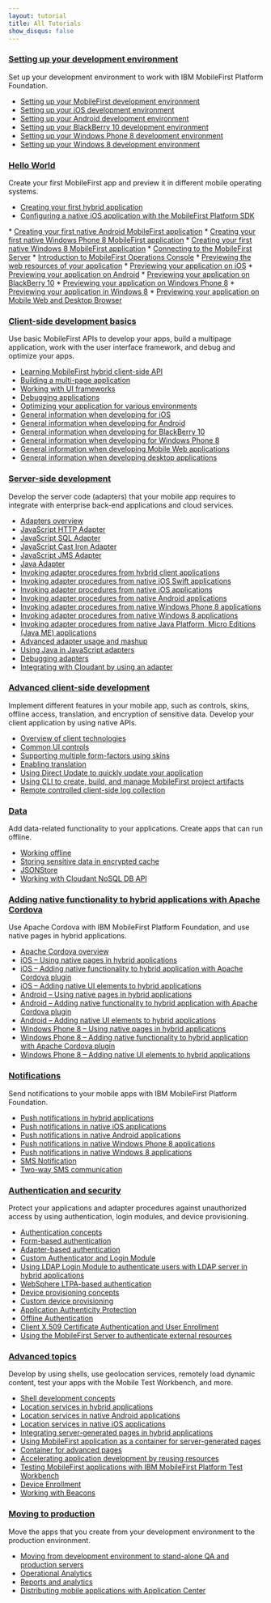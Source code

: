 ```yaml
---
layout: tutorial
title: All Tutorials
show_disqus: false
---
```


### <a href="../development-environment/">Setting up your development environment</a>
Set up your development environment to work with IBM MobileFirst Platform Foundation.

* <a href="../development-environment/mobilefirst-development-environment/">Setting up your MobileFirst development environment</a>
* <a href="../development-environment/ios-development-environment/">Setting up your iOS development environment</a>
* <a href="../development-environment/android-development-environment/">Setting up your Android development environment</a>
* <a href="../development-environment/blackberry-10-development-environment/">Setting up your BlackBerry 10 development environment</a>
* <a href="../development-environment/windows-phone-8-development-environment/">Setting up your Windows Phone 8 development environment</a>
* <a href="../development-environment/windows-phone-8-development-environment/">Setting up your Windows 8 development environment</a>

### <a href="../hello-world/">Hello World</a>
Create your first MobileFirst app and preview it in different mobile operating systems.

* <a href="../hello-world/creating-your-first-hybrid-application/">Creating your first hybrid application</a>
* <a href="../hello-world/configuring-a-native-ios-with-the-mfp-sdk/"> Configuring a native iOS application with the MobileFirst Platform SDK<br />
 </a>
* <a href="../hello-world/creating-first-native-android-mobilefirst-application/">Creating your first native Android MobileFirst application</a>
* <a href="../hello-world/creating-first-native-windows-phone-8-mobilefirst-application/">Creating your first native Windows Phone 8 MobileFirst application</a>
* <a href="../hello-world/creating-first-native-windows-8-mobilefirst-application/">Creating your first native Windows 8 MobileFirst application</a>
* <a href="../hello-world/connecting-to-the-mobilefirst-server/">Connecting to the MobileFirst Server</a>
* <a href="../hello-world/mobilefirst-console/">Introduction to MobileFirst Operations Console</a>
* <a href="../hello-world/previewing-applications-web-resources/">Previewing the web resources of your application</a>
* <a href="../hello-world/previewing-application-ios/">Previewing your application on iOS</a>
* <a href="../hello-world/previewing-application-android/">Previewing your application on Android</a>
* <a href="../hello-world/previewing-application-blackberry-10">Previewing your application on BlackBerry 10</a>
* <a href="../hello-world/previewing-application-windows-phone-8/">Previewing your application on Windows Phone 8</a>
* <a href="../hello-world/previewing-application-windows-8/">Previewing your application in Windows 8</a>
* <a href="../hello-world/previewing-application-mobile-web-desktop-browser/">Previewing your application on Mobile Web and Desktop Browser</a>

### <a href="../client-side-development/">Client-side development basics</a>
Use basic MobileFirst APIs to develop your apps, build a multipage application, work with the user interface framework, and debug and optimize your apps.

* <a href="../client-side-development/learning-mobilefirst-hybrid-client-side-api/">Learning MobileFirst hybrid client-side API</a>
* <a href="../client-side-development/building-multi-page-application/">Building a multi-page application</a>
* <a href="../client-side-development/working-ui-frameworks/">Working with UI frameworks</a>
* <a href="../client-side-development/debugging-applications/">Debugging applications</a>
* <a href="../client-side-development/optimizing-application-various-environments/">Optimizing your application for various environments</a>
* <a href="../client-side-development/general-information-developing-ios/">General information when developing for iOS</a>
* <a href="../client-side-development/general-information-developing-android/">General information when developing for Android</a>
* <a href="../client-side-development/general-information-developing-blackberry-10/">General information when developing for BlackBerry 10</a>
* <a href="../client-side-development/general-information-developing-windows-phone-8/">General information when developing for Windows Phone 8</a>
* <a href="../client-side-development/general-information-developing-mobile-web-applications/">General information when developing Mobile Web applications</a>
* <a href="../client-side-development/general-information-developing-desktop-applications/">General information when developing desktop applications</a>

### <a href="../server-side-development/">Server-side development</a>
Develop the server code (adapters) that your mobile app requires to integrate with enterprise back-end applications and cloud services.

* <a href="../server-side-development/adapter-framework-overview/">Adapters overview</a>
* <a href="../server-side-development/js-http-adapter/">JavaScript HTTP Adapter</a>
* <a href="../server-side-development/js-sql-adapter/">JavaScript SQL Adapter</a>
* <a href="../server-side-development/js-cast-iron-adapter/">JavaScript Cast Iron Adapter</a>
* <a href="../server-side-development/js-jms-adapter/">JavaScript JMS Adapter</a>
* <a href="../server-side-development/java-adapter/">Java Adapter</a>
* <a href="../server-side-development/invoking-adapter-procedures-hybrid-client-applications/">Invoking adapter procedures from hybrid client applications</a>
* <a href="../server-side-development/invoking-adapter-procedures-native-ios-swift-applications/">Invoking adapter procedures from native iOS Swift applications</a>
* <a href="../server-side-development/invoking-adapter-procedures-native-ios-applications/">Invoking adapter procedures from native iOS applications</a>
* <a href="../server-side-development/invoking-adapter-procedures-native-android-applications/">Invoking adapter procedures from native Android applications</a>
* <a href="../server-side-development/invoking-adapter-procedures-native-windows-phone-8-applications/">Invoking adapter procedures from native Windows Phone 8 applications</a>
* <a href="../server-side-development/invoking-adapter-procedures-native-windows-8-applications/">Invoking adapter procedures from native Windows 8 applications</a>
* <a href="../server-side-development/invoking-adapter-procedures-native-java-platform-micro-editions-java-applications/">Invoking adapter procedures from native Java Platform, Micro Editions (Java ME) applications</a>
* <a href="../server-side-development/advanced-adapter-usage-mashup/">Advanced adapter usage and mashup</a>
* <a href="../server-side-development/using-java-adapters/">Using Java in JavaScript adapters</a>
* <a href="../server-side-development/debugging-adapters/">Debugging adapters</a>
* <a href="../server-side-development/cloudant/">Integrating with Cloudant by using an adapter</a>

### <a href="../advanced-client-side-development/">Advanced client-side development</a>
Implement different features in your mobile app, such as controls, skins, offline access, translation, and encryption of sensitive data. Develop your client application by using native APIs.

* <a href="../advanced-client-side-development/overview-client-technologies/">Overview of client technologies</a>
* <a href="../advanced-client-side-development/common-ui-controls/">Common UI controls</a>
* <a href="../advanced-client-side-development/supporting-multiple-form-factors-using-skins/">Supporting multiple form-factors using skins</a>
* <a href="../advanced-client-side-development/enabling-translation/">Enabling translation</a>
* <a href="../advanced-client-side-development/using-direct-update-quickly-update-application/">Using Direct Update to quickly update your application</a>
* <a href="../advanced-client-side-development/using-cli-create-build-manage-project-artifacts/">Using CLI to create, build, and manage MobileFirst project artifacts</a>
* <a href="../advanced-client-side-development/remote-controlled-client-side-log-collection/">Remote controlled client-side log collection</a>

### <a href="../data/">Data</a>
Add data-related functionality to your applications. Create apps that can run offline.

* <a href="../data/working-offline/">Working offline</a>
* <a href="../data/storing-sensitive-data-encrypted-cache/">Storing sensitive data in encrypted cache</a>
* <a href="../data/jsonstore/">JSONStore</a>
* <a href="../data/cloudant-nosql-db-api/">Working with Cloudant NoSQL DB API</a>

### <a href="../adding-native-functionality/">Adding native functionality to hybrid applications with Apache Cordova</a>
Use Apache Cordova with IBM MobileFirst Platform Foundation, and use native pages in hybrid applications.

* <a href="../adding-native-functionality/apache-cordova-overview/">Apache Cordova overview</a>
* <a href="../adding-native-functionality/ios-using-native-pages-hybrid-applications/">iOS – Using native pages in hybrid applications</a>
* <a href="../adding-native-functionality/ios-adding-native-functionality-hybrid-application-apache-cordova-plugin/">iOS – Adding native functionality to hybrid application with Apache Cordova plugin</a>
* <a href="../adding-native-functionality/ios-adding-native-ui-elements-hybrid-applications/">iOS – Adding native UI elements to hybrid applications</a>
* <a href="../adding-native-functionality/android-using-native-pages-hybrid-applications/">Android – Using native pages in hybrid applications</a>
* <a href="../adding-native-functionality/android-adding-native-functionality-hybrid-application-apache-cordova-plugin/">Android – Adding native functionality to hybrid application with Apache Cordova plugin</a>
* <a href="../adding-native-functionality/android-adding-native-ui-elements-hybrid-applications/">Android – Adding native UI elements to hybrid applications</a>
* <a href="../adding-native-functionality/windows-phone-8-using-native-pages-hybrid-applications/">Windows Phone 8 – Using native pages in hybrid applications</a>
* <a href="../adding-native-functionality/windows-phone-8-adding-native-functionality-hybrid-application-apache-cordova-plugin/">Windows Phone 8 – Adding native functionality to hybrid application with Apache Cordova plugin</a>
* <a href="../adding-native-functionality/windows-phone-8-adding-native-functionality-hybrid-application-apache-cordova-plugin/">Windows Phone 8 – Adding native UI elements to hybrid applications</a>

### <a href="../notifications/">Notifications</a>
Send notifications to your mobile apps with IBM MobileFirst Platform Foundation.

* <a href="../notifications/push-notifications-hybrid-applications/">Push notifications in hybrid applications</a>
* <a href="../notifications/push-notifications-native-ios-applications/">Push notifications in native iOS applications</a>
* <a href="../notifications/push-notifications-native-android-applications/">Push notifications in native Android applications</a>
* <a href="../notifications/push-notifications-native-windows-phone-8-applications/">Push notifications in native Windows Phone 8 applications</a>
* <a href="../notifications/push-notifications-native-windows-8-applications/">Push notifications in native Windows 8 applications</a>
* <a href="../notifications/sms-notifications/">SMS Notification</a>
* <a href="../notifications/two-way-sms-communication/">Two-way SMS communication</a>

### <a href="../authentication-security/">Authentication and security</a>
Protect your applications and adapter procedures against unauthorized access by using authentication, login modules, and device provisioning.

* <a href="../authentication-security/authentication-concepts/">Authentication concepts</a>
* <a href="../authentication-security/form-based-authentication/">Form-based authentication</a>
* <a href="../authentication-security/adapter-based-authentication/">Adapter-based authentication</a>
* <a href="../authentication-security/custom-authenticator-login-module/">Custom Authenticator and Login Module</a>
* <a href="../authentication-security/using-ldap-login-module-to-authenticate-users-with-ldap-server-in-hybrid-applications/">Using LDAP Login Module to authenticate users with LDAP server in hybrid applications</a>
* <a href="../authentication-security/websphere-ltpa-based-authentication/">WebSphere LTPA-based authentication</a>
* <a href="../authentication-security/device-provisioning-concepts/">Device provisioning concepts</a>
* <a href="../authentication-security/custom-device-provisioning/">Custom device provisioning</a>
* <a href="../authentication-security/application-authenticity-protection/">Application Authenticity Protection</a>
* <a href="../authentication-security/offline-authentication/">Offline Authentication</a>
* <a href="../authentication-security/client-x-509-certificate-authentication-user-enrollment/">Client X.509 Certificate Authentication and User Enrollment</a>
* <a href="../authentication-security/using-mobilefirst-server-authenticate-external-resources/">Using the MobileFirst Server to authenticate external resources</a>

### <a href="../advanced-topics/">Advanced topics</a>
Develop by using shells, use geolocation services, remotely load dynamic content, test your apps with the Mobile Test Workbench, and more.

* <a href="../advanced-topics/shell-development-concepts/">Shell development concepts</a>
* <a href="../advanced-topics/location-services-hybrid-applications/">Location services in hybrid applications</a>
* <a href="../advanced-topics/location-services-native-android-applications/">Location services in native Android applications</a>
* <a href="../advanced-topics/location-services-native-ios-applications/">Location services in native iOS applications</a>
* <a href="../advanced-topics/integrating-server-generated-pages-hybrid-applications/">Integrating server-generated pages in hybrid applications</a>
* <a href="../advanced-topics/using-mobilefirst-application-container-server-generated-pages/">Using MobileFirst application as a container for server-generated pages</a>
* <a href="../advanced-topics/container-advanced-pages/">Container for advanced pages</a>
* <a href="../advanced-topics/accelerating-application-development-reusing-resources/">Accelerating application development by reusing resources</a>
* <a href="../advanced-topics/testing-mobilefirst-platform-applications-mobile-test-workbench/">Testing MobileFirst applications with IBM MobileFirst Platform Test Workbench</a>
* <a href="../advanced-topics/device-enrollment/">Device Enrollment</a>
* <a href="../advanced-topics/working-with-beacons/">Working with Beacons</a>

### <a href="../moving-production/">Moving to production</a>
Move the apps that you create from your development environment to the production environment.

* <a href="../moving-production/moving-development-environment-stand-alone-qa-production-servers/">Moving from development environment to stand-alone QA and production servers</a>
* <a href="../moving-production/operational-analytics/">Operational Analytics</a>
* <a href="../moving-production/reports-analytics/">Reports and analytics</a>
* <a href="../moving-production/distributing-mobile-applications-application-center/">Distributing mobile applications with Application Center</a>
